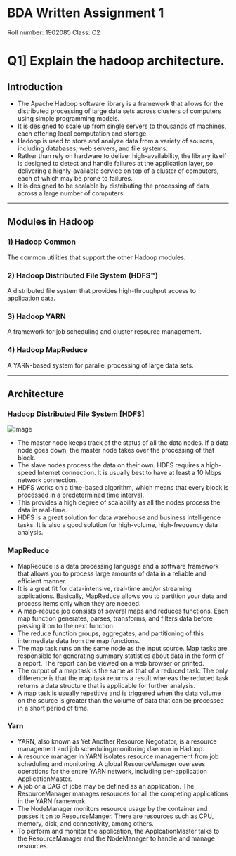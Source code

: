 # BDA Written Assignment 1
Roll number: 1902085
Class: C2

# Q1] Explain the hadoop architecture.

## Introduction

- The Apache Hadoop software library is a framework that allows for the distributed processing of large data sets across clusters of computers using simple programming models. 
- It is designed to scale up from single servers to thousands of machines, each offering local computation and storage.
- Hadoop is used to store and analyze data from a variety of sources, including databases, web servers, and file systems.
- Rather than rely on hardware to deliver high-availability, the library itself is designed to detect and handle failures at the application layer, so delivering a highly-available service on top of a cluster of computers, each of which may be prone to failures.
- It is designed to be scalable by distributing the processing of data across a large number of computers. 

---

## Modules in Hadoop


### 1) Hadoop Common
The common utilities that support the other Hadoop modules.

### 2) Hadoop Distributed File System (HDFS™)
A distributed file system that provides high-throughput access to application data.

### 3) Hadoop YARN
A framework for job scheduling and cluster resource management.

### 4) Hadoop MapReduce
A YARN-based system for parallel processing of large data sets.

---

## Architecture

### Hadoop Distributed File System [HDFS]

![image](https://user-images.githubusercontent.com/52416311/180464746-c5e977e9-45f1-4b05-a94c-b000ae9ffb54.png)


- The master node keeps track of the status of all the data nodes. If a data node goes down, the master node takes over the processing of that block.
- The slave nodes process the data on their own. HDFS requires a high-speed Internet connection. It is usually best to have at least a 10 Mbps network connection.
- HDFS works on a time-based algorithm, which means that every block is processed in a predetermined time interval. 
- This provides a high degree of scalability as all the nodes process the data in real-time.
- HDFS is a great solution for data warehouse and business intelligence tasks. It is also a good solution for high-volume, high-frequency data analysis.

### MapReduce

- MapReduce is a data processing language and a software framework that allows you to process large amounts of data in a reliable and efficient manner. 
- It is a great fit for data-intensive, real-time and/or streaming applications. Basically, MapReduce allows you to partition your data and process items only when they are needed.
- A map-reduce job consists of several maps and reduces functions. Each map function generates, parses, transforms, and filters data before passing it on to the next function.
- The reduce function groups, aggregates, and partitioning of this intermediate data from the map functions. 
- The map task runs on the same node as the input source. Map tasks are responsible for generating summary statistics about data in the form of a report. The report can be viewed on a web browser or printed.
- The output of a map task is the same as that of a reduced task. The only difference is that the map task returns a result whereas the reduced task returns a data structure that is applicable for further analysis. 
- A map task is usually repetitive and is triggered when the data volume on the source is greater than the volume of data that can be processed in a short period of time.

### Yarn
- YARN, also known as Yet Another Resource Negotiator, is a resource management and job scheduling/monitoring daemon in Hadoop.
- A resource manager in YARN isolates resource management from job scheduling and monitoring. A global ResourceManager oversees operations for the entire YARN network, including per-application ApplicationMaster. 
- A job or a DAG of jobs may be defined as an application. The ResourceManager manages resources for all the competing applications in the YARN framework. 
- The NodeManager monitors resource usage by the container and passes it on to ResourceManger. There are resources such as CPU, memory, disk, and connectivity, among others.
- To perform and monitor the application, the ApplcationMaster talks to the ResourceManager and the NodeManager to handle and manage resources.

